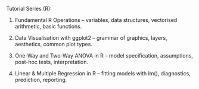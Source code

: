 Tutorial Series (R):

1. Fundamental R Operations – variables, data structures, vectorised arithmetic, basic functions.

2. Data Visualisation with ggplot2 – grammar of graphics, layers, aesthetics, common plot types.

3. One-Way and Two-Way ANOVA in R – model specification, assumptions, post-hoc tests, interpretation.

4. Linear & Multiple Regression in R – fitting models with lm(), diagnostics, prediction, reporting.
